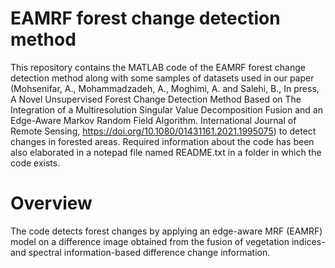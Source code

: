 # EAMRF forest change detection method
This repository contains the MATLAB code of the EAMRF forest change detection method along with some samples of datasets used in our paper (Mohsenifar, A., Mohammadzadeh, A., Moghimi, A. and Salehi, B., In press, A Novel Unsupervised Forest Change Detection Method Based on The Integration of a Multiresolution Singular Value Decomposition Fusion and an Edge-Aware Markov Random Field Algorithm. International Journal of Remote Sensing, https://doi.org/10.1080/01431161.2021.1995075) to detect changes in forested areas.
Required information about the code has been also elaborated in a notepad file named README.txt in a folder in which the code exists.
# Overview
The code detects forest changes by applying an edge-aware MRF (EAMRF) model on a difference image obtained from the fusion of vegetation indices- and spectral information-based difference change information.
